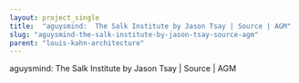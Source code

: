 ```yaml
---
layout: project_single
title:  "aguysmind:  The Salk Institute by Jason Tsay | Source | AGM"
slug: "aguysmind-the-salk-institute-by-jason-tsay-source-agm"
parent: "louis-kahn-architecture"
---
```

aguysmind:  The Salk Institute by Jason Tsay | Source | AGM